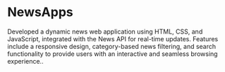 # NewsApps

Developed a dynamic news web application using HTML, CSS, and JavaScript, integrated with the News API
for real-time updates. Features include a responsive design, category-based news filtering, and search
functionality to provide users with an interactive and seamless browsing experience..
